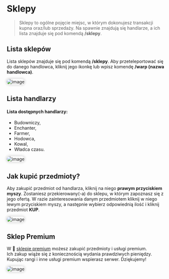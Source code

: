 <style>
img:not(.medium-zoom-image--opened):not(.navbar-link-icon) {
    max-width: 350px; /* Maksymalna szerokość */
    max-height: 300px; /* Maksymalna wysokość */
    width: auto; /* Automatyczna szerokość */
    height: auto; /* Automatyczna wysokość */
    object-fit: contain; /* Dopasowanie bez przycinania */
    margin: 0 8px 4px 0;
    box-shadow: 0 0 6px 4px rgba(0, 0, 0, .1);
    border-radius: 10px;
}
</style>

# Sklepy

> Sklepy to ogólne pojęcie miejsc, w którym dokonujesz transakcji kupna oraz/lub sprzedaży. Na spawnie znajdują się handlarze, a ich lista znajduje się pod komendą **/sklepy**.

## Lista sklepów

Lista sklepów znajduje się pod komendą **/sklepy**. Aby przeteleportować się do danego handlowca, kliknij jego ikonkę lub wpisz komendę **/warp (nazwa handlowca)**.

![image](/pages/images/shops/shop-1.webp)

## Lista handlarzy

#### Lista dostępnych handlarzy:
- Budowniczy,
- Enchanter,
- Farmer,
- Hodowca,
- Kowal,
- Władca czasu.

![image](/pages/images/shops/shop-3.webp)

## Jak kupić przedmioty?

Aby zakupić przedmiot od handlarza, kliknij na niego **prawym przyciskiem myszy**. Zostaniesz przekierowany(-a) do sklepu, w którym zapoznasz się z jego ofertą. W razie zainteresowania danym przedmiotem kliknij w niego lewym przyciskiem myszy, a następnie wybierz odpowiednią ilość i kliknij przedmiot **KUP**.

![image](/pages/images/shops/shop-3.webp)

## Sklep Premium

W 🏪 [sklepie premium](/shops) możesz zakupić przedmioty i usługi premium.
<br>Ich zakup wiąże się z koniecznością wydania prawdziwych pieniędzy.
<br>Kupując rangi i inne usługi premium wspierasz serwer. Dziękujemy!

![image](/pages/images/shops/shop-4.webp)